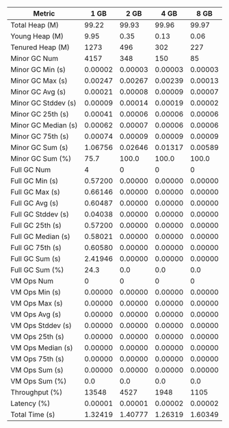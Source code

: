 | Metric | 1 GB | 2 GB | 4 GB | 8 GB |
|------|----|----|----|----|
| Total Heap (M) | 99.22 | 99.93 | 99.96 | 99.97 |
| Young Heap (M) | 9.95 | 0.35 | 0.13 | 0.06 |
| Tenured Heap (M) | 1273 | 496 | 302 | 227 |
| Minor GC Num | 4157 | 348 | 150 | 85 |
| Minor GC Min (s) | 0.00002 | 0.00003 | 0.00003 | 0.00003 |
| Minor GC Max (s) | 0.00247 | 0.00267 | 0.00239 | 0.00013 |
| Minor GC Avg (s) | 0.00021 | 0.00008 | 0.00009 | 0.00007 |
| Minor GC Stddev (s) | 0.00009 | 0.00014 | 0.00019 | 0.00002 |
| Minor GC 25th (s) | 0.00041 | 0.00006 | 0.00006 | 0.00006 |
| Minor GC Median (s) | 0.00062 | 0.00007 | 0.00006 | 0.00006 |
| Minor GC 75th (s) | 0.00074 | 0.00009 | 0.00009 | 0.00009 |
| Minor GC Sum (s) | 1.06756 | 0.02646 | 0.01317 | 0.00589 |
| Minor GC Sum (%) | 75.7 | 100.0 | 100.0 | 100.0 |
| Full GC Num | 4 | 0 | 0 | 0 |
| Full GC Min (s) | 0.57200 | 0.00000 | 0.00000 | 0.00000 |
| Full GC Max (s) | 0.66146 | 0.00000 | 0.00000 | 0.00000 |
| Full GC Avg (s) | 0.60487 | 0.00000 | 0.00000 | 0.00000 |
| Full GC Stddev (s) | 0.04038 | 0.00000 | 0.00000 | 0.00000 |
| Full GC 25th (s) | 0.57200 | 0.00000 | 0.00000 | 0.00000 |
| Full GC Median (s) | 0.58021 | 0.00000 | 0.00000 | 0.00000 |
| Full GC 75th (s) | 0.60580 | 0.00000 | 0.00000 | 0.00000 |
| Full GC Sum (s) | 2.41946 | 0.00000 | 0.00000 | 0.00000 |
| Full GC Sum (%) | 24.3 | 0.0 | 0.0 | 0.0 |
| VM Ops Num | 0 | 0 | 0 | 0 |
| VM Ops Min (s) | 0.00000 | 0.00000 | 0.00000 | 0.00000 |
| VM Ops Max (s) | 0.00000 | 0.00000 | 0.00000 | 0.00000 |
| VM Ops Avg (s) | 0.00000 | 0.00000 | 0.00000 | 0.00000 |
| VM Ops Stddev (s) | 0.00000 | 0.00000 | 0.00000 | 0.00000 |
| VM Ops 25th (s) | 0.00000 | 0.00000 | 0.00000 | 0.00000 |
| VM Ops Median (s) | 0.00000 | 0.00000 | 0.00000 | 0.00000 |
| VM Ops 75th (s) | 0.00000 | 0.00000 | 0.00000 | 0.00000 |
| VM Ops Sum (s) | 0.00000 | 0.00000 | 0.00000 | 0.00000 |
| VM Ops Sum (%) | 0.0 | 0.0 | 0.0 | 0.0 |
| Throughput (%) | 13548 | 4527 | 1948 | 1105 |
| Latency (%) | 0.00001 | 0.00001 | 0.00002 | 0.00002 |
| Total Time (s) | 1.32419 | 1.40777 | 1.26319 | 1.60349 |
